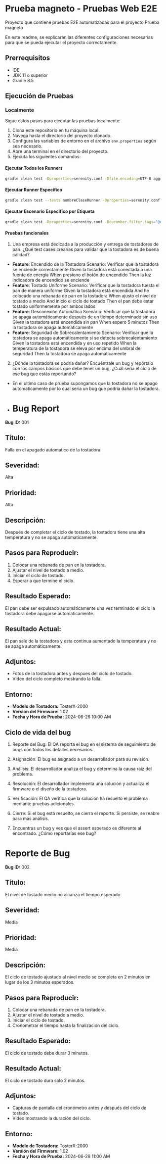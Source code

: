 # Prueba magneto - Pruebas Web E2E #

Proyecto que contiene pruebas E2E automatizadas para el proyecto Prueba magneto

En este readme, se explicarán las diferentes configuraciones necesarias para que se pueda ejecutar el proyecto correctamente.

## Prerrequisitos ##

- IDE
- JDK 11 o superior
- Gradle 8.5



## Ejecución de Pruebas ##

### **Localmente**

Sigue estos pasos para ejecutar las pruebas localmente:

1. Clona este repositorio en tu máquina local.
2. Navega hasta el directorio del proyecto clonado.
3. Configura las variables de entorno en el archivo `env.properties` según sea necesario.
4. Abre una terminal en el directorio del proyecto.
5. Ejecuta los siguientes comandos:

#### **Ejecutar Todos los Runners**

```bash
gradle clean test -Dproperties=serenity.conf -Dfile.encoding=UTF-8 aggregate
```

#### **Ejecutar Runner Especifico**

```bash
gradle clean test --tests nombreClaseRunner -Dproperties=serenity.conf -Dfile.encoding=UTF-8 aggregate
```

#### **Ejecutar Escenario Especifico por Etiqueta**

```bash
gradle clean test -Dproperties=serenity.conf -Dcucumber.filter.tags="@nombreEtiqueta" -Dfile.encoding=UTF-8 aggregate
```
#### **Pruebas funcionales**
1. Una empresa está dedicada a la producción y entrega de tostadores de pan. ¿Qué test cases crearías para validar que la tostadora es de buena calidad?
 
- **Feature**: Encendido de la Tostadora
  Scenario: Verificar que la tostadora se enciende correctamente
  Given la tostadora está conectada a una fuente de energía
  When presiono el botón de encendido
  Then la luz indicadora de encendido se enciende
- **Feature**: Tostado Uniforme
  Scenario: Verificar que la tostadora tuesta el pan de manera uniforme
  Given la tostadora está encendida
  And he colocado una rebanada de pan en la tostadora
  When ajusto el nivel de tostado a medio
  And inicio el ciclo de tostado
  Then el pan debe estar tostado uniformemente por ambos lados
- **Feature**: Desconexión Automática
  Scenario: Verificar que la tostadora se apaga automáticamente después de un tiempo determinado sin uso
  Given la tostadora está encendida sin pan
  When espero 5 minutos
  Then la tostadora se apaga automáticamente
- **Feature**: Seguridad de Sobrecalentamiento
  Scenario: Verificar que la tostadora se apaga automáticamente si se detecta sobrecalentamiento
  Given la tostadora está encendida y en uso repetido
  When la temperatura de la tostadora se eleva por encima del umbral de seguridad
  Then la tostadora se apaga automáticamente

  
2. ¿Dónde la tostadora se podría dañar? Encuéntrale un bug y repórtalo con los campos básicos que debe tener un bug. ¿Cuál sería el ciclo de ese bug que estás reportando?
- En el ultimo caso de prueba supongamos que la tostadora no se apago automaticamente por lo cual seria un bug que podria dañar la tostadora.
- # Bug Report

**Bug ID:** 001

## Título:
Falla en el apagado automatico de la tostadora

## Severidad:
Alta

## Prioridad:
Alta

## Descripción:
Después de completar el ciclo de tostado, la tostadora tiene una alta temperatura y no se apaga automaticamente.

## Pasos para Reproducir:
1. Colocar una rebanada de pan en la tostadora.
2. Ajustar el nivel de tostado a medio.
3. Iniciar el ciclo de tostado.
4. Esperar a que termine el ciclo.

## Resultado Esperado:
El pan debe ser expulsado automáticamente una vez terminado el ciclo la tostadora debe apagarse automaticamente.

## Resultado Actual:
El pan sale de la tostadora y esta continua aumentado la temperatura y no se apaga automáticamente.

## Adjuntos:
- Fotos de la tostadora antes y despues del ciclo de tostado.
- Video del ciclo completo mostrando la falla.

## Entorno:
- **Modelo de Tostadora:** TosterX-2000
- **Versión del Firmware:** 1.02
- **Fecha y Hora de Prueba:** 2024-06-26 10:00 AM
## Ciclo de vida del bug

1. Reporte del Bug: El QA reporta el bug en el sistema de seguimiento de bugs con todos los detalles necesarios.
2. Asignación: El bug es asignado a un desarrollador para su revisión.
3. Análisis: El desarrollador analiza el bug y determina la causa raíz del problema.
4. Resolución: El desarrollador implementa una solución y actualiza el firmware o el diseño de la tostadora.
5. Verificación: El QA verifica que la solución ha resuelto el problema mediante pruebas adicionales.
6. Cierre: Si el bug está resuelto, se cierra el reporte. Si persiste, se reabre para más análisis.


3. Encuentras un bug y ves que el assert esperado es diferente al encontrado. ¿Cómo reportarías ese bug?
# Reporte de Bug

**Bug ID:** 002

## Título:
El nivel de tostado medio no alcanza el tiempo esperado

## Severidad:
Media

## Prioridad:
Media

## Descripción:
El ciclo de tostado ajustado al nivel medio se completa en 2 minutos en lugar de los 3 minutos esperados.

## Pasos para Reproducir:
1. Colocar una rebanada de pan en la tostadora.
2. Ajustar el nivel de tostado a medio.
3. Iniciar el ciclo de tostado.
4. Cronometrar el tiempo hasta la finalización del ciclo.

## Resultado Esperado:
El ciclo de tostado debe durar 3 minutos.

## Resultado Actual:
El ciclo de tostado dura solo 2 minutos.

## Adjuntos:
- Capturas de pantalla del cronómetro antes y después del ciclo de tostado.
- Video mostrando la duración del ciclo.

## Entorno:
- **Modelo de Tostadora:** TosterX-2000
- **Versión del Firmware:** 1.02
- **Fecha y Hora de Prueba:** 2024-06-26 11:00 AM



